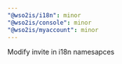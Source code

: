 ```yaml
---
"@wso2is/i18n": minor
"@wso2is/console": minor
"@wso2is/myaccount": minor
---
```


Modify invite in i18n namesapces
